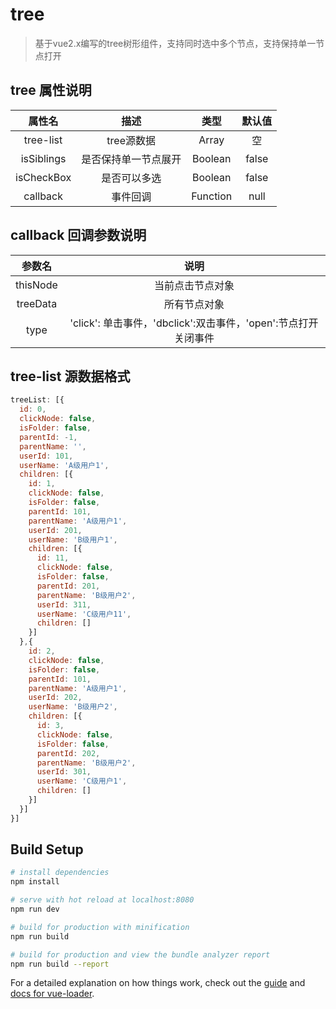# tree

> 基于vue2.x编写的tree树形组件，支持同时选中多个节点，支持保持单一节点打开

## tree 属性说明
|    属性名     |            描述            |     类型     |   默认值   |
| :-----------: | :-----------------------: | :---------:  | :---------: |
|   tree-list   |          tree源数据        |    Array    |       空    |
|  isSiblings   | 是否保持单一节点展开        |  Boolean     |    false    |
| isCheckBox    | 是否可以多选               | Boolean      | false      |
| callback      | 事件回调                   | Function     | null       |

## callback 回调参数说明
| 参数名 |  说明 |
| :--------: | :------: |
| thisNode | 当前点击节点对象 |
| treeData |  所有节点对象  | 
| type |  'click': 单击事件，'dbclick':双击事件，'open':节点打开关闭事件 | 

## tree-list 源数据格式
```javascript
treeList: [{
  id: 0,
  clickNode: false,
  isFolder: false,
  parentId: -1,
  parentName: '',
  userId: 101,
  userName: 'A级用户1',
  children: [{
    id: 1,
    clickNode: false,
    isFolder: false,
    parentId: 101,
    parentName: 'A级用户1',
    userId: 201,
    userName: 'B级用户1',
    children: [{
      id: 11,
      clickNode: false,
      isFolder: false,
      parentId: 201,
      parentName: 'B级用户2',
      userId: 311,
      userName: 'C级用户11',
      children: []
    }]
  },{
    id: 2,
    clickNode: false,
    isFolder: false,
    parentId: 101,
    parentName: 'A级用户1',
    userId: 202,
    userName: 'B级用户2',
    children: [{
      id: 3,
      clickNode: false,
      isFolder: false,
      parentId: 202,
      parentName: 'B级用户2',
      userId: 301,
      userName: 'C级用户1',
      children: []
    }]
  }]
}]
```
## Build Setup

``` bash
# install dependencies
npm install

# serve with hot reload at localhost:8080
npm run dev

# build for production with minification
npm run build

# build for production and view the bundle analyzer report
npm run build --report
```

For a detailed explanation on how things work, check out the [guide](http://vuejs-templates.github.io/webpack/) and [docs for vue-loader](http://vuejs.github.io/vue-loader).
